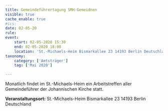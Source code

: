 ```yaml
---
title: Gemeindeführertagung SMH-Gemeidnen
visible: true
cache_enable: true
#ics: 
date: 02-05-20
rule: 
event:
	start: 02-05-2020 15:30
	end: 02-05-2020 18:00
	location: 'St.-Michaels-Heim Bismarkallee 23 14193 Berlin Deutschland'
taxonomy:
	category: ['Amtsträger']
	tag: ['Mai 2020']

---
```

Monatlich findet im St.-Michaels-Heim ein Arbeitstreffen aller Gemeindeführer der Johannischen Kirche statt.



**Veranstaltungsort:** St.-Michaels-Heim
Bismarkallee 23
14193 Berlin
Deutschland

